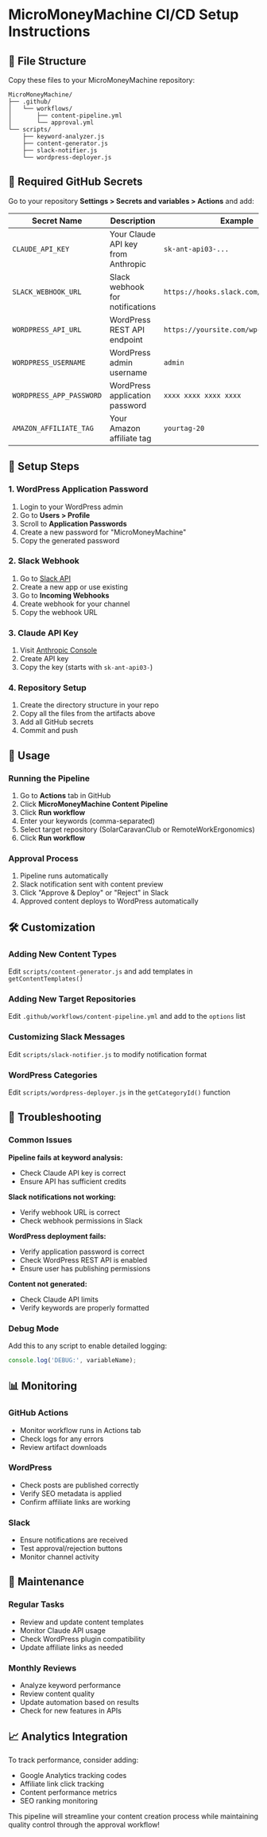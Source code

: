 # MicroMoneyMachine CI/CD Setup Instructions

## 📁 File Structure

Copy these files to your MicroMoneyMachine repository:

```
MicroMoneyMachine/
├── .github/
│   └── workflows/
│       ├── content-pipeline.yml
│       └── approval.yml
└── scripts/
    ├── keyword-analyzer.js
    ├── content-generator.js
    ├── slack-notifier.js
    └── wordpress-deployer.js
```

## 🔐 Required GitHub Secrets

Go to your repository **Settings > Secrets and variables > Actions** and add:

| Secret Name | Description | Example |
|-------------|-------------|---------|
| `CLAUDE_API_KEY` | Your Claude API key from Anthropic | `sk-ant-api03-...` |
| `SLACK_WEBHOOK_URL` | Slack webhook for notifications | `https://hooks.slack.com/services/...` |
| `WORDPRESS_API_URL` | WordPress REST API endpoint | `https://yoursite.com/wp-json/wp/v2` |
| `WORDPRESS_USERNAME` | WordPress admin username | `admin` |
| `WORDPRESS_APP_PASSWORD` | WordPress application password | `xxxx xxxx xxxx xxxx` |
| `AMAZON_AFFILIATE_TAG` | Your Amazon affiliate tag | `yourtag-20` |

## 🔧 Setup Steps

### 1. WordPress Application Password
1. Login to your WordPress admin
2. Go to **Users > Profile**
3. Scroll to **Application Passwords**
4. Create a new password for "MicroMoneyMachine"
5. Copy the generated password

### 2. Slack Webhook
1. Go to [Slack API](https://api.slack.com/apps)
2. Create a new app or use existing
3. Go to **Incoming Webhooks**
4. Create webhook for your channel
5. Copy the webhook URL

### 3. Claude API Key
1. Visit [Anthropic Console](https://console.anthropic.com/)
2. Create API key
3. Copy the key (starts with `sk-ant-api03-`)

### 4. Repository Setup
1. Create the directory structure in your repo
2. Copy all the files from the artifacts above
3. Add all GitHub secrets
4. Commit and push

## 🚀 Usage

### Running the Pipeline
1. Go to **Actions** tab in GitHub
2. Click **MicroMoneyMachine Content Pipeline**
3. Click **Run workflow**
4. Enter your keywords (comma-separated)
5. Select target repository (SolarCaravanClub or RemoteWorkErgonomics)
6. Click **Run workflow**

### Approval Process
1. Pipeline runs automatically
2. Slack notification sent with content preview
3. Click "Approve & Deploy" or "Reject" in Slack
4. Approved content deploys to WordPress automatically

## 🛠️ Customization

### Adding New Content Types
Edit `scripts/content-generator.js` and add templates in `getContentTemplates()`

### Adding New Target Repositories
Edit `.github/workflows/content-pipeline.yml` and add to the `options` list

### Customizing Slack Messages
Edit `scripts/slack-notifier.js` to modify notification format

### WordPress Categories
Edit `scripts/wordpress-deployer.js` in the `getCategoryId()` function

## 🐛 Troubleshooting

### Common Issues

**Pipeline fails at keyword analysis:**
- Check Claude API key is correct
- Ensure API has sufficient credits

**Slack notifications not working:**
- Verify webhook URL is correct
- Check webhook permissions in Slack

**WordPress deployment fails:**
- Verify application password is correct
- Check WordPress REST API is enabled
- Ensure user has publishing permissions

**Content not generated:**
- Check Claude API limits
- Verify keywords are properly formatted

### Debug Mode
Add this to any script to enable detailed logging:
```javascript
console.log('DEBUG:', variableName);
```

## 📊 Monitoring

### GitHub Actions
- Monitor workflow runs in Actions tab
- Check logs for any errors
- Review artifact downloads

### WordPress
- Check posts are published correctly
- Verify SEO metadata is applied
- Confirm affiliate links are working

### Slack
- Ensure notifications are received
- Test approval/rejection buttons
- Monitor channel activity

## 🔄 Maintenance

### Regular Tasks
- Review and update content templates
- Monitor Claude API usage
- Check WordPress plugin compatibility
- Update affiliate links as needed

### Monthly Reviews
- Analyze keyword performance
- Review content quality
- Update automation based on results
- Check for new features in APIs

## 📈 Analytics Integration

To track performance, consider adding:
- Google Analytics tracking codes
- Affiliate link click tracking
- Content performance metrics
- SEO ranking monitoring

This pipeline will streamline your content creation process while maintaining quality control through the approval workflow!